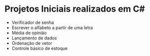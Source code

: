 # Projetos Iniciais realizados em C#

 - Verificador de senha
 - Escrever o alfabeto a partir de uma letra
 - Média de opinião
 - Lançamento de dados
 - Ordenação de vetor
 - Controle básico de estoque
